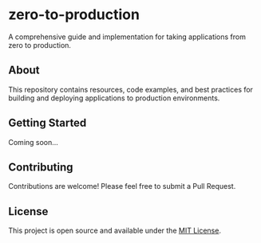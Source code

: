 # zero-to-production

A comprehensive guide and implementation for taking applications from zero to production.

## About

This repository contains resources, code examples, and best practices for building and deploying applications to production environments.

## Getting Started

Coming soon...

## Contributing

Contributions are welcome! Please feel free to submit a Pull Request.

## License

This project is open source and available under the [MIT License](LICENSE).
